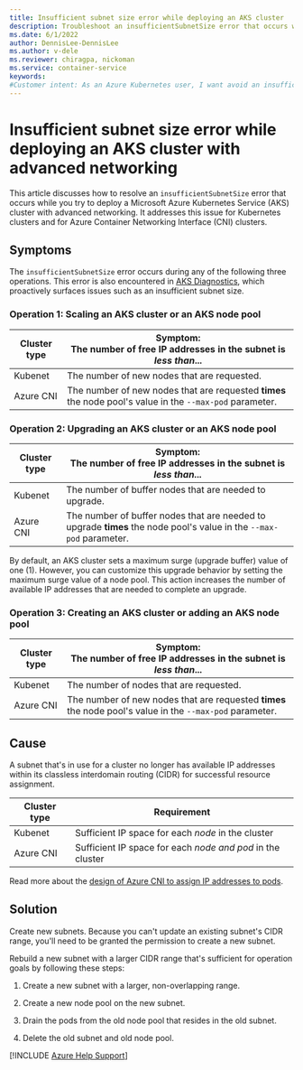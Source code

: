 ```yaml
---
title: Insufficient subnet size error while deploying an AKS cluster
description: Troubleshoot an insufficientSubnetSize error that occurs while you deploy an Azure Kubernetes Service (AKS) cluster with advanced networking.
ms.date: 6/1/2022
author: DennisLee-DennisLee
ms.author: v-dele
ms.reviewer: chiragpa, nickoman
ms.service: container-service
keywords:
#Customer intent: As an Azure Kubernetes user, I want avoid an insufficient subnet size error so that I can deploy an Azure Kubernetes Service (AKS) cluster with advanced networking.
---
```

# Insufficient subnet size error while deploying an AKS cluster with advanced networking

This article discusses how to resolve an `insufficientSubnetSize` error that occurs while you try to deploy a Microsoft Azure Kubernetes Service (AKS) cluster with advanced networking. It addresses this issue for Kubernetes clusters and for Azure Container Networking Interface (CNI) clusters.

## Symptoms

The `insufficientSubnetSize` error occurs during any of the following three operations. This error is also encountered in [AKS Diagnostics](/azure/aks/concepts-diagnostics), which proactively surfaces issues such as an insufficient subnet size.

### Operation 1: Scaling an AKS cluster or an AKS node pool

| Cluster type | Symptom: <br/>The number of free IP addresses in the subnet is *less than*...                            |
|--------------|----------------------------------------------------------------------------------------------------------|
| Kubenet      | The number of new nodes that are requested.                                                              |
| Azure CNI    | The number of new nodes that are requested **times** the node pool's value in the `--max-pod` parameter. |

### Operation 2: Upgrading an AKS cluster or an AKS node pool

| Cluster type | Symptom: <br/>The number of free IP addresses in the subnet is *less than*...                                       |
|--------------|---------------------------------------------------------------------------------------------------------------------|
| Kubenet      | The number of buffer nodes that are needed to upgrade.                                                              |
| Azure CNI    | The number of buffer nodes that are needed to upgrade **times** the node pool's value in the `--max-pod` parameter. |

By default, an AKS cluster sets a maximum surge (upgrade buffer) value of one (1). However, you can customize this upgrade behavior by setting the maximum surge value of a node pool. This action increases the number of available IP addresses that are needed to complete an upgrade.

### Operation 3: Creating an AKS cluster or adding an AKS node pool

| Cluster type | Symptom: <br/>The number of free IP addresses in the subnet is *less than*...                            |
|--------------|----------------------------------------------------------------------------------------------------------|
| Kubenet      | The number of nodes that are requested.                                                                  |
| Azure CNI    | The number of new nodes that are requested **times** the node pool's value in the `--max-pod` parameter. |

## Cause

A subnet that's in use for a cluster no longer has available IP addresses within its classless interdomain routing (CIDR) for successful resource assignment. 

| Cluster type | Requirement                                                |
|--------------|------------------------------------------------------------|
| Kubenet      | Sufficient IP space for each *node* in the cluster         |
| Azure CNI    | Sufficient IP space for each *node and pod* in the cluster |

Read more about the [design of Azure CNI to assign IP addresses to pods](/azure/aks/configure-azure-cni#plan-ip-addressing-for-your-cluster).

## Solution

Create new subnets. Because you can't update an existing subnet's CIDR range, you'll need to be granted the permission to create a new subnet.

Rebuild a new subnet with a larger CIDR range that's sufficient for operation goals by following these steps:

1. Create a new subnet with a larger, non-overlapping range.

1. Create a new node pool on the new subnet.

1. Drain the pods from the old node pool that resides in the old subnet.

1. Delete the old subnet and old node pool.

[!INCLUDE [Azure Help Support](../../includes/azure-help-support.md)]
